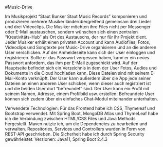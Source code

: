 #Music-Drive

Im Musikprojekt “Staut Bunker Staut Music Records” komponieren und produzieren mehrere Musiker länderübergreifend  gemeinsam drei Lieder und drei Videoclips. Die Musiker möchten ihre Files nicht per Messenger oder E-Mail austauschen, sondern wünschen sich einen zentralen “Kreativitäts-Hub” als Ort des Austauschs, der nur für ihr Projekt dient. Jeder Musiker erhält einen privaten Account und kann Audiofiles, Fotos, Videoclips und Songtexte per Music-Drive organisieren und an die anderen User verschicken.
Auf der Anmeldeseite kann sich der User einloggen und registrieren. Sollte er das Passwort vergessen haben, kann er ein neues Passwort anfordern, das ihm per E-Mail zugeschickt wird. Auf der Hauptseite befindet sich ein Verzeichnis in dem der User Fotos, Audios und Dokumente in die Cloud hochladen kann. Diese Dateien sind mit seinem E-Mail-Konto verknüpft. Der User kann außerdem über die App jede seiner Dateien an einen anderen User schicken, wenn dieser auch registriert ist und die beiden User dort “befreundet” sind. 
Der User kann ein Profil mit seinem Namen, Adresse, einem Profilbild usw. erstellen. Befreundete User können sich zudem über ein einfaches Chat-Modul miteinander unterhalten. 

Verwendete Technologien:
Für das Frontend habe ich CSS, Thymeleaf und Bootstrap verwendet. Mit Spring Boot, MongoDB Atlas und ThymeLeaf habe ich die Verbindung zwischen HTML/CSS Files und Java Methods hergestellt. Maven nutzte ich, um die Dependencies zu bearbeiten und verwalten. Repositories, Services und Controllers wurden in Form von REST-API geschrieben. Die Sicherheit habe ich durch Spring Security gewährleistet. Versionen: Java11, Spring Boot 2.4.3
